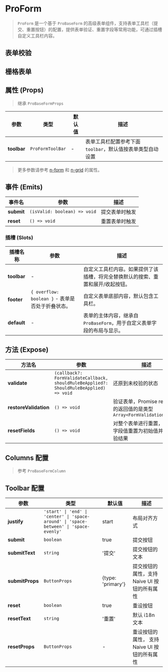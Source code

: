 # ProForm

> `ProForm` 是一个基于 `ProBaseForm` 的高级表单组件，支持表单工具栏（提交、重置按钮）的配置，提供表单验证、重置字段等常用功能，可通过插槽自定义工具栏内容。

<demo path="./components/DemoProForm1" /> 

## 表单校验

<demo path="./components/DemoProForm2" />

## 栅格表单

<demo path="./components/DemoProForm3" />

## **属性 (Props)**

> 继承 `ProBaseFormProps`

| 参数          | 类型               | 默认值 | 描述                                 |
|-------------|------------------|-----|------------------------------------|
| **toolbar** | `ProFormToolBar` | -   | 表单工具栏配置参考下面 `toolbar`，默认值按表单类型自动设置 |

> 更多参数请参考 [n-form](https://www.naiveui.com/zh-CN/os-theme/components/form)
> 和 [n-grid](https://www.naiveui.com/zh-CN/os-theme/components/grid) 的属性。

## **事件 (Emits)**

| 事件名        | 参数                           | 描述      |
|------------|------------------------------|---------|
| **submit** | `(isValid: boolean) => void` | 提交表单时触发 |
| **reset**  | `() => void`                 | 重置表单时触发 |


### **插槽 (Slots)**

| 插槽名称        | 参数                                    | 描述                                         |
|-------------|---------------------------------------|--------------------------------------------|
| **toolbar** | -                                     | 自定义工具栏内容。如果提供了该插槽，将完全替换默认的搜索、重置和展开/收起按钮。   |
| **footer**  | `{ overflow: boolean }` - 表单是否处于折叠状态。 | 自定义表单底部内容，默认包含工具栏。                         |
| **default** | -                                     | 表单的主体内容，继承自 `ProBaseForm`，用于自定义表单字段的布局与显示。 |

## **方法 (Expose)**

| 方法名                   | 参数                                                                                     | 描述                                                           |
|-----------------------|----------------------------------------------------------------------------------------|--------------------------------------------------------------|
| **validate**          | `(callback?: FormValidateCallback, shouldRuleBeApplied?: ShouldRuleBeApplied) => void` | 还原到未校验的状态                                                    |
| **restoreValidation** | `() => void`                                                                           | 验证表单，Promise rejection 的返回值的是类型 `Array<FormValidationError>` |
| **resetFields**       | `() => void`                                                                           | 对整个表单进行重置，将所有字段值重置为初始值并移除校验结果                                |

## Columns 配置

> 参考 `ProBaseFormColumn`

## Toolbar 配置

| 参数              | 类型                                                                                    | 默认值               | 描述                           |
|-----------------|---------------------------------------------------------------------------------------|-------------------|------------------------------|
| **justify**     | `'start' \| 'end' \| 'center' \| 'space-around' \| 'space-between' \| 'space-evenly'` | start             | 布局对齐方式                       |
| **submit**      | `boolean`                                                                             | true              | 提交按钮                         |
| **submitText**  | `string`                                                                              | '提交'              | 提交按钮的文本                      |
| **submitProps** | `ButtonProps`                                                                         | {type: 'primary'} | 提交按钮的属性，支持 Naive UI 按钮的所有属性  |
| **reset**       | `boolean`                                                                             | true              | 重设按钮                         |
| **resetText**   | `string`                                                                              | '重置'              | 默认 i18n 文本                   |
| **resetProps**  | `ButtonProps`                                                                         | -                 | 重设按钮的属性， 支持 Naive UI 按钮的所有属性 |
